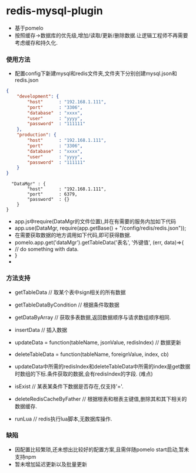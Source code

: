 # redis-mysql-plugin
* 基于pomelo
* 按照缓存->数据库的优先级,增加/读取/更新/删除数据.让逻辑工程师不再需要考虑缓存和持久化.

### 使用方法
* 配置config下新建mysql和redis文件夹,文件夹下分别创建mysql.json和redis.json
```mysql.json
{
	"development": {
		"host" 		: "192.168.1.111",
		"port" 		: "3306",
		"database" 	: "xxxx",
		"user" 		: "yyyy",
		"password" 	: "111111"
	},
	"production": {
		"host" 		: "192.168.1.111",
		"port" 		: "3306",
		"database" 	: "xxxx",
		"user" 		: "yyyy",
		"password" 	: "111111"
	}
}
```
```redis.json{
  "DataMgr" : {
		"host" 		: "192.168.1.111",
		"port" 		: 6379,
		"password" 	: {}
	}
}
```
* app.js中require(DataMgr的文件位置),并在有需要的服务内加如下代码
* app.use(DataMgr, require(app.getBase() + "/config/redis/redis.json"));
* 在需要获取数据的地方调用如下代码,即可获得数据.
* pomelo.app.get('dataMgr').getTableData('表名', '外键值', (err, data)=>{
*   // do something with data.
* }
* 
### 方法支持
* getTableData                // 取某个表中sign相关的所有数据
* getTableDataByCondition     // 根据条件取数据
* getDataByArray              // 获取多表数据,返回数据顺序与请求数组顺序相同.
* insertData                  // 插入数据
* updateData = function(tableName, jsonValue, redisIndex)   // 数据更新
* deleteTableData = function(tableName, foreignValue, index, cb)

* updateData中所需的redisIndex和deleteTableData中所需的index是get数据时数组的下标.条件获取的数据,会有redisIndex的字段. (难点)

* isExist                     // 某表某条件下数据是否存在,仅支持'='.
* deleteRedisCacheByFather    // 根据根表和根表主键值,删除其和其下相关的数据缓存.
* runLua                      // redis执行lua脚本,无数据库操作.

### 缺陷
* 因配置比较繁琐,还未想出比较好的配置方案,且需伴随pomelo start启动,暂未支持npm
* 暂未增加延迟更新以及批量更新
